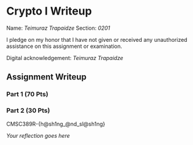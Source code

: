 # Crypto I Writeup

Name: *Teimuraz Trapaidze*
Section: *0201*

I pledge on my honor that I have not given or received any unauthorized
assistance on this assignment or examination.

Digital acknowledgement: *Teimuraz Trapaidze*

## Assignment Writeup

### Part 1 (70 Pts)

### Part 2 (30 Pts)

CMSC389R-{h@sh1ng_@nd_sl@sh1ng}

*Your reflection goes here*
